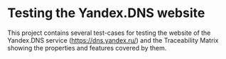 # Testing the Yandex.DNS website

This project contains several test-cases for testing the website of the Yandex.DNS service (https://dns.yandex.ru/) and the Traceability Matrix showing the properties and features covered by them.
